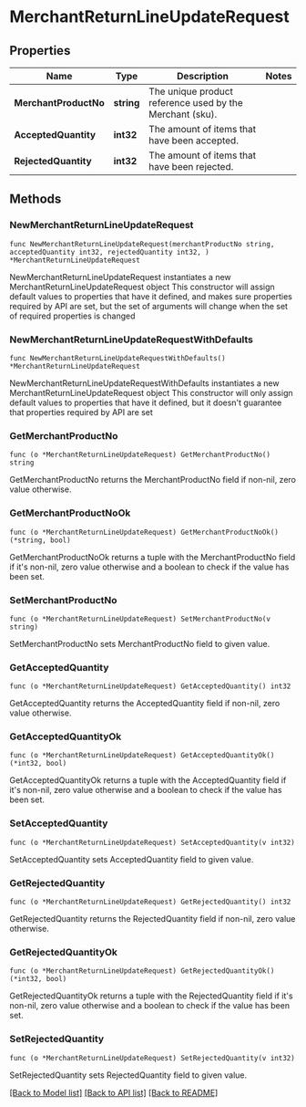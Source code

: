 # MerchantReturnLineUpdateRequest

## Properties

Name | Type | Description | Notes
------------ | ------------- | ------------- | -------------
**MerchantProductNo** | **string** | The unique product reference used by the Merchant (sku). | 
**AcceptedQuantity** | **int32** | The amount of items that have been accepted. | 
**RejectedQuantity** | **int32** | The amount of items that have been rejected. | 

## Methods

### NewMerchantReturnLineUpdateRequest

`func NewMerchantReturnLineUpdateRequest(merchantProductNo string, acceptedQuantity int32, rejectedQuantity int32, ) *MerchantReturnLineUpdateRequest`

NewMerchantReturnLineUpdateRequest instantiates a new MerchantReturnLineUpdateRequest object
This constructor will assign default values to properties that have it defined,
and makes sure properties required by API are set, but the set of arguments
will change when the set of required properties is changed

### NewMerchantReturnLineUpdateRequestWithDefaults

`func NewMerchantReturnLineUpdateRequestWithDefaults() *MerchantReturnLineUpdateRequest`

NewMerchantReturnLineUpdateRequestWithDefaults instantiates a new MerchantReturnLineUpdateRequest object
This constructor will only assign default values to properties that have it defined,
but it doesn't guarantee that properties required by API are set

### GetMerchantProductNo

`func (o *MerchantReturnLineUpdateRequest) GetMerchantProductNo() string`

GetMerchantProductNo returns the MerchantProductNo field if non-nil, zero value otherwise.

### GetMerchantProductNoOk

`func (o *MerchantReturnLineUpdateRequest) GetMerchantProductNoOk() (*string, bool)`

GetMerchantProductNoOk returns a tuple with the MerchantProductNo field if it's non-nil, zero value otherwise
and a boolean to check if the value has been set.

### SetMerchantProductNo

`func (o *MerchantReturnLineUpdateRequest) SetMerchantProductNo(v string)`

SetMerchantProductNo sets MerchantProductNo field to given value.


### GetAcceptedQuantity

`func (o *MerchantReturnLineUpdateRequest) GetAcceptedQuantity() int32`

GetAcceptedQuantity returns the AcceptedQuantity field if non-nil, zero value otherwise.

### GetAcceptedQuantityOk

`func (o *MerchantReturnLineUpdateRequest) GetAcceptedQuantityOk() (*int32, bool)`

GetAcceptedQuantityOk returns a tuple with the AcceptedQuantity field if it's non-nil, zero value otherwise
and a boolean to check if the value has been set.

### SetAcceptedQuantity

`func (o *MerchantReturnLineUpdateRequest) SetAcceptedQuantity(v int32)`

SetAcceptedQuantity sets AcceptedQuantity field to given value.


### GetRejectedQuantity

`func (o *MerchantReturnLineUpdateRequest) GetRejectedQuantity() int32`

GetRejectedQuantity returns the RejectedQuantity field if non-nil, zero value otherwise.

### GetRejectedQuantityOk

`func (o *MerchantReturnLineUpdateRequest) GetRejectedQuantityOk() (*int32, bool)`

GetRejectedQuantityOk returns a tuple with the RejectedQuantity field if it's non-nil, zero value otherwise
and a boolean to check if the value has been set.

### SetRejectedQuantity

`func (o *MerchantReturnLineUpdateRequest) SetRejectedQuantity(v int32)`

SetRejectedQuantity sets RejectedQuantity field to given value.



[[Back to Model list]](../README.md#documentation-for-models) [[Back to API list]](../README.md#documentation-for-api-endpoints) [[Back to README]](../README.md)


